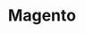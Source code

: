 ---
draft: false
title: Magento
content:
  id: magento
  name: Magento
  website: https://magento.com/
  short_description: Magento open-source software delivers basic e-commerce capabilities that allow you to build a unique online store from the ground up.
---